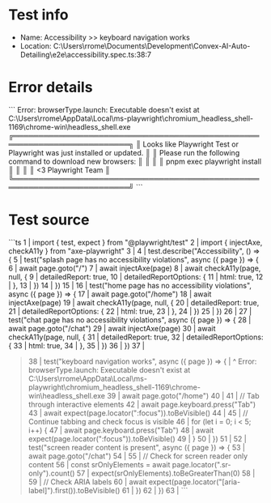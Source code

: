 # Test info

- Name: Accessibility >> keyboard navigation works
- Location: C:\Users\rrome\Documents\Development\Convex-AI-Auto-Detailing\e2e\accessibility.spec.ts:38:7

# Error details

\`\`\`
Error: browserType.launch: Executable doesn't exist at C:\Users\rrome\AppData\Local\ms-playwright\chromium_headless_shell-1169\chrome-win\headless_shell.exe
╔═════════════════════════════════════════════════════════════════════════╗
║ Looks like Playwright Test or Playwright was just installed or updated. ║
║ Please run the following command to download new browsers:              ║
║                                                                         ║
║     pnpm exec playwright install                                        ║
║                                                                         ║
║ <3 Playwright Team                                                      ║
╚═════════════════════════════════════════════════════════════════════════╝
\`\`\`

# Test source

\`\`\`ts
   1 | import { test, expect } from "@playwright/test"
   2 | import { injectAxe, checkA11y } from "axe-playwright"
   3 |
   4 | test.describe("Accessibility", () => {
   5 |   test("splash page has no accessibility violations", async ({ page }) => {
   6 |     await page.goto("/")
   7 |     await injectAxe(page)
   8 |     await checkA11y(page, null, {
   9 |       detailedReport: true,
  10 |       detailedReportOptions: {
  11 |         html: true,
  12 |       },
  13 |     })
  14 |   })
  15 |
  16 |   test("home page has no accessibility violations", async ({ page }) => {
  17 |     await page.goto("/home")
  18 |     await injectAxe(page)
  19 |     await checkA11y(page, null, {
  20 |       detailedReport: true,
  21 |       detailedReportOptions: {
  22 |         html: true,
  23 |       },
  24 |     })
  25 |   })
  26 |
  27 |   test("chat page has no accessibility violations", async ({ page }) => {
  28 |     await page.goto("/chat")
  29 |     await injectAxe(page)
  30 |     await checkA11y(page, null, {
  31 |       detailedReport: true,
  32 |       detailedReportOptions: {
  33 |         html: true,
  34 |       },
  35 |     })
  36 |   })
  37 |
> 38 |   test("keyboard navigation works", async ({ page }) => {
     |       ^ Error: browserType.launch: Executable doesn't exist at C:\Users\rrome\AppData\Local\ms-playwright\chromium_headless_shell-1169\chrome-win\headless_shell.exe
  39 |     await page.goto("/home")
  40 |
  41 |     // Tab through interactive elements
  42 |     await page.keyboard.press("Tab")
  43 |     await expect(page.locator(":focus")).toBeVisible()
  44 |
  45 |     // Continue tabbing and check focus is visible
  46 |     for (let i = 0; i < 5; i++) {
  47 |       await page.keyboard.press("Tab")
  48 |       await expect(page.locator(":focus")).toBeVisible()
  49 |     }
  50 |   })
  51 |
  52 |   test("screen reader content is present", async ({ page }) => {
  53 |     await page.goto("/chat")
  54 |
  55 |     // Check for screen reader only content
  56 |     const srOnlyElements = await page.locator(".sr-only").count()
  57 |     expect(srOnlyElements).toBeGreaterThan(0)
  58 |
  59 |     // Check ARIA labels
  60 |     await expect(page.locator("[aria-label]").first()).toBeVisible()
  61 |   })
  62 | })
  63 |
\`\`\`
